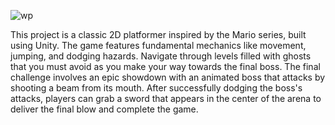 
![wp](https://github.com/user-attachments/assets/08302c8a-423d-4c32-94c9-bcbb869c6a9b)

This project is a classic 2D platformer inspired by the Mario series, built using Unity. The game features fundamental mechanics like movement, jumping, and dodging hazards. Navigate through levels filled with ghosts that you must avoid as you make your way towards the final boss. The final challenge involves an epic showdown with an animated boss that attacks by shooting a beam from its mouth. After successfully dodging the boss's attacks, players can grab a sword that appears in the center of the arena to deliver the final blow and complete the game.
